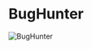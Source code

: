 # BugHunter
<img src="ttps://github.com/ESLAM0212/BugHunter/Annotation 2022-09-16 223222.png" alt="BugHunter">
